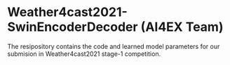 # Weather4cast2021-SwinEncoderDecoder (AI4EX Team)

The resipository contains the code and learned model parameters for our submision in Weather4cast2021 stage-1 competition.
